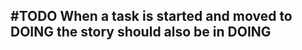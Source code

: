 ## #TODO When a task is started and moved to DOING the story should also be in DOING
<!-- 
#task
created:2023-09-30T14:41:06.949Z
group:"Ungrouped Tasks"
story-id:start-a-task-without-args
task-id:L1D5Z
-->